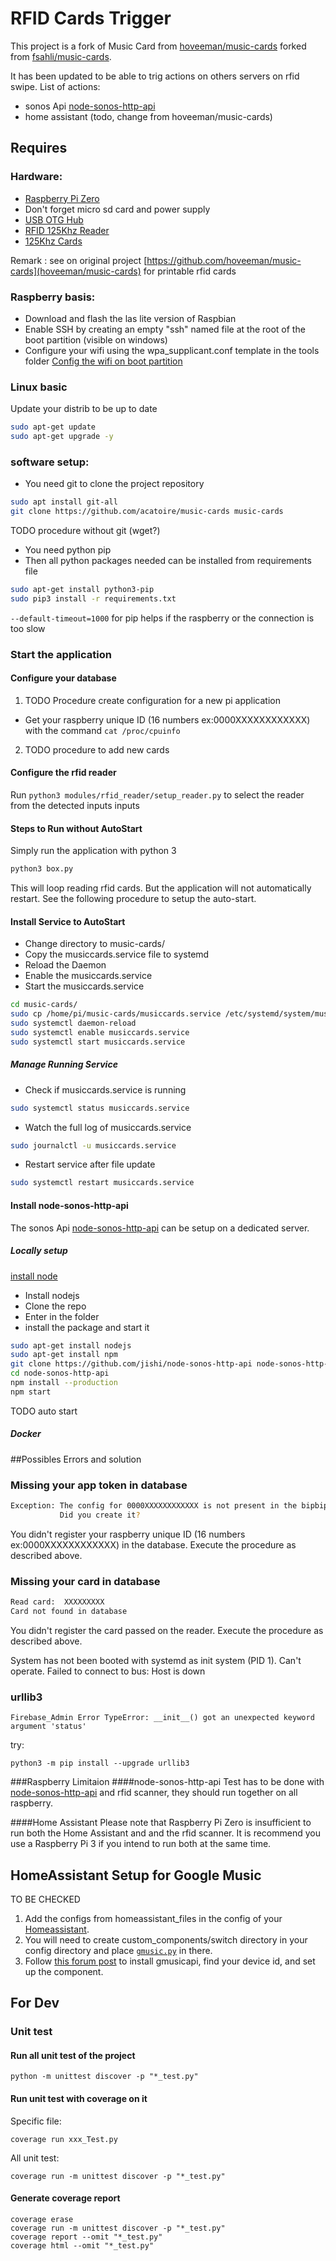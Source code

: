 # RFID Cards Trigger

This project is a fork of Music Card from [hoveeman/music-cards](https://github.com/hoveeman/music-cards) forked from [fsahli/music-cards](https://github.com/fsahli/music-cards).

It has been updated to be able to trig actions on others servers on rfid swipe. 
List of actions:
- sonos Api [node-sonos-http-api](https://github.com/jishi/node-sonos-http-api)
- home assistant (todo, change from hoveeman/music-cards)


## Requires

### Hardware:
- [Raspberry Pi Zero](http://www.microcenter.com/product/486575/Zero_W)
- Don't forget micro sd card and power supply
- [USB OTG Hub](https://www.amazon.com/gp/product/B01HYJLZH6/ref=oh_aui_detailpage_o08_s00?ie=UTF8&psc=1)
- [RFID 125Khz Reader](https://www.amazon.com/gp/product/B018C8C162/ref=oh_aui_detailpage_o03_s01?ie=UTF8&psc=1)
- [125Khz Cards](https://www.amazon.com/gp/product/B01MQY5Y7U/ref=ox_sc_act_title_1?smid=A1GYMVIZIMSYWM&psc=1)

Remark : see on original project [https://github.com/hoveeman/music-cards](hoveeman/music-cards) for printable rfid cards

### Raspberry basis:
- Download and flash the las lite version of Raspbian
- Enable SSH by creating an empty "ssh" named file at the root of the boot partition (visible on windows)
- Configure your wifi using the wpa_supplicant.conf template in the tools folder [Config the wifi on boot partition](https://www.raspberrypi-spy.co.uk/2017/04/manually-setting-up-pi-wifi-using-wpa_supplicant-conf/)

### Linux basic
Update your distrib to be up to date
```bash
sudo apt-get update
sudo apt-get upgrade -y
```

### software setup:
- You need git to clone the project repository
```bash
sudo apt install git-all
git clone https://github.com/acatoire/music-cards music-cards
```
TODO procedure without git (wget?)

- You need python pip
- Then all python packages needed can be installed from requirements file
```bash
sudo apt-get install python3-pip
sudo pip3 install -r requirements.txt
```

```--default-timeout=1000``` for pip helps if the raspberry or the connection is too slow

### Start the application
#### Configure your database
1. TODO Procedure create configuration for a new pi application
- Get your raspberry unique ID (16 numbers ex:0000XXXXXXXXXXXX) with the command ```cat /proc/cpuinfo```
2. TODO procedure to add new cards

#### Configure the rfid reader
Run `python3 modules/rfid_reader/setup_reader.py` to select the reader from the detected inputs inputs

#### Steps to Run without AutoStart
Simply run the application with python 3
```bash 
python3 box.py
```
This will loop reading rfid cards.
But the application will not automatically restart.
See the following procedure to setup the auto-start.


#### Install Service to AutoStart
- Change directory to music-cards/
- Copy the musiccards.service file to systemd
- Reload the Daemon
- Enable the musiccards.service
- Start the musiccards.service
```bash
cd music-cards/
sudo cp /home/pi/music-cards/musiccards.service /etc/systemd/system/musiccards.service
sudo systemctl daemon-reload
sudo systemctl enable musiccards.service
sudo systemctl start musiccards.service
```

##### Manage Running Service
- Check if musiccards.service is running 
```bash
sudo systemctl status musiccards.service
```
- Watch the full log of musiccards.service 
```bash
sudo journalctl -u musiccards.service
```
- Restart service after file update 
```bash
sudo systemctl restart musiccards.service
```

#### Install node-sonos-http-api
The sonos Api [node-sonos-http-api](https://github.com/jishi/node-sonos-http-api) can be setup on a dedicated server. 

##### Locally setup
[install node](https://www.instructables.com/id/Install-Nodejs-and-Npm-on-Raspberry-Pi/)
- Install nodejs
- Clone the repo
- Enter in the folder
- install the package and start it
```bash
sudo apt-get install nodejs
sudo apt-get install npm
git clone https://github.com/jishi/node-sonos-http-api node-sonos-http-api
cd node-sonos-http-api
npm install --production
npm start
```

TODO auto start

##### Docker




##Possibles Errors and solution
### Missing your app token in database
```bash
Exception: The config for 0000XXXXXXXXXXXX is not present in the bipbipzizik database. 
           Did you create it?
```
You didn't register your raspberry unique ID (16 numbers ex:0000XXXXXXXXXXXX) in the database.
Execute the procedure as described above.

### Missing your card in database
```bash
Read card:  XXXXXXXXX
Card not found in database
```
You didn't register the card passed on the reader.
Execute the procedure as described above.


System has not been booted with systemd as init system (PID 1). Can't operate.
Failed to connect to bus: Host is down

### urllib3
```
Firebase_Admin Error TypeError: __init__() got an unexpected keyword argument 'status'
```
try:
```
python3 -m pip install --upgrade urllib3
```


###Raspberry Limitaion
####node-sonos-http-api
Test has to be done with [node-sonos-http-api](https://github.com/jishi/node-sonos-http-api) and rfid scanner, they should run together on all raspberry.

####Home Assistant
Please note that Raspberry Pi Zero is insufficient to run both the Home Assistant and and the rfid scanner. 
It is recommend you use a Raspberry Pi 3 if you intend to run both at the same time.



## HomeAssistant Setup for Google Music
TO BE CHECKED
1. Add the configs from homeassistant_files in the config of your [Homeassistant](https://www.home-assistant.io/).
2. You will need to create custom_components/switch directory in your config directory and place [`gmusic.py`](https://github.com/mf-social/Home-Assistant/blob/master/custom_components/switch/gmusic.py) in there.
3. Follow [this forum post](https://community.home-assistant.io/t/google-music-in-ha/10976) to install gmusicapi, find your device id, and set up the component.

## For Dev
### Unit test

#### Run all unit test of the project
```
python -m unittest discover -p "*_test.py"
```

#### Run unit test with coverage on it

Specific file:
```
coverage run xxx_Test.py
```

All unit test:
```
coverage run -m unittest discover -p "*_test.py"
```

#### Generate coverage report
```
coverage erase
coverage run -m unittest discover -p "*_test.py"
coverage report --omit "*_test.py"
coverage html --omit "*_test.py"
```